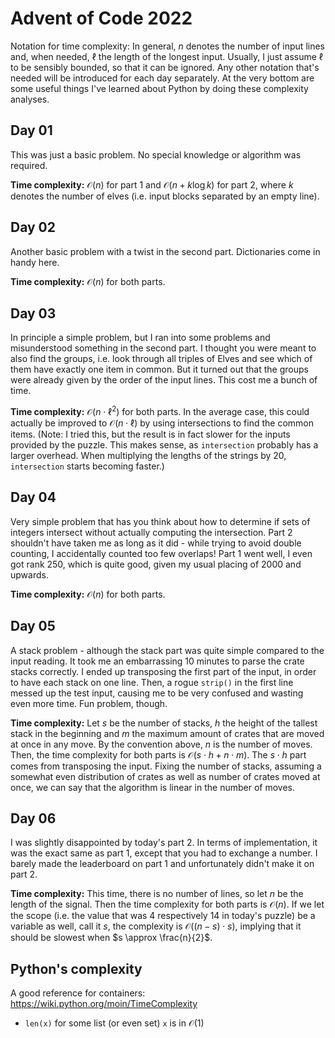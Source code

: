 # Advent of Code 2022

Notation for time complexity: In general, $n$ denotes the number of input lines and, when needed, $\ell$ the length of the longest input. Usually, I just assume $\ell$ to be sensibly bounded, so that it can be ignored. Any other notation that's needed will be introduced for each day separately. At the very bottom are some useful things I've learned about Python by doing these complexity analyses.

## Day 01
This was just a basic problem. No special knowledge or algorithm was required.

**Time complexity:** $\mathcal O(n)$ for part 1 and $\mathcal O(n + k \log k)$ for part 2, where $k$ denotes the number of elves (i.e. input blocks separated by an empty line).

## Day 02
Another basic problem with a twist in the second part. Dictionaries come in handy here.

**Time complexity:** $\mathcal O(n)$ for both parts.

## Day 03
In principle a simple problem, but I ran into some problems and misunderstood something in the second part. I thought you were meant to also find the groups, i.e. look through all triples of Elves and see which of them have exactly one item in common. But it turned out that the groups were already given by the order of the input lines. This cost me a bunch of time.

**Time complexity:** $\mathcal O(n \cdot \ell^2)$ for both parts.
In the average case, this could actually be improved to $\mathcal O(n \cdot \ell)$ by using intersections to find the common items. (Note: I tried this, but the result is in fact slower for the inputs provided by the puzzle. This makes sense, as `intersection` probably has a larger overhead. When multiplying the lengths of the strings by 20, `intersection` starts becoming faster.)

## Day 04
Very simple problem that has you think about how to determine if sets of integers intersect without actually computing the intersection. Part 2 shouldn't have taken me as long as it did - while trying to avoid double counting, I accidentally counted too few overlaps! Part 1 went well, I even got rank 250, which is quite good, given my usual placing of 2000 and upwards.

**Time complexity:** $\mathcal O(n)$ for both parts.

## Day 05
A stack problem - although the stack part was quite simple compared to the input reading. It took me an embarrassing 10 minutes to parse the crate stacks correctly. I ended up transposing the first part of the input, in order to have each stack on one line. Then, a rogue `strip()` in the first line messed up the test input, causing me to be very confused and wasting even more time. Fun problem, though.

**Time complexity:** Let $s$ be the number of stacks, $h$ the height of the tallest stack in the beginning and $m$ the maximum amount of crates that are moved at once in any move. By the convention above, $n$ is the number of moves. Then, the time complexity for both parts is $\mathcal O(s \cdot h + n \cdot m)$. The $s\cdot h$ part comes from transposing the input. Fixing the number of stacks, assuming a somewhat even distribution of crates as well as number of crates moved at once, we can say that the algorithm is linear in the number of moves.

## Day 06
I was slightly disappointed by today's part 2. In terms of implementation, it was the exact same as part 1, except that you had to exchange a number. I barely made the leaderboard on part 1 and unfortunately didn't make it on part 2.

**Time complexity:** This time, there is no number of lines, so let $n$ be the length of the signal. Then the time complexity for both parts is $\mathcal O(n)$. If we let the scope (i.e. the value that was 4 respectively 14 in today's puzzle) be a variable as well, call it $s$, the complexity is $\mathcal O((n-s) \cdot s)$, implying that it should be slowest when $s \approx \frac{n}{2}$.

## Python's complexity
A good reference for containers: https://wiki.python.org/moin/TimeComplexity
* `len(x)` for some list (or even set) `x` is in $\mathcal O(1)$